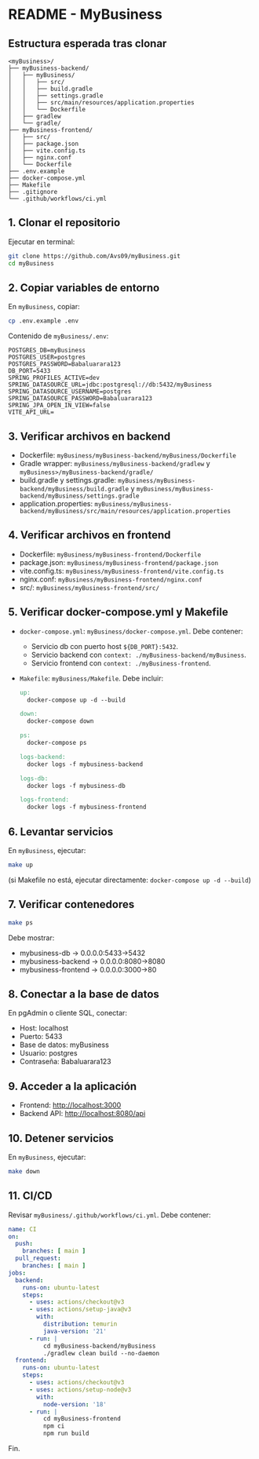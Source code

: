 # README - MyBusiness

## Estructura esperada tras clonar

```
<myBusiness>/
├── myBusiness-backend/
│   ├── myBusiness/
│   │   ├── src/
│   │   ├── build.gradle
│   │   ├── settings.gradle
│   │   ├── src/main/resources/application.properties
│   │   └── Dockerfile
│   ├── gradlew
│   └── gradle/
├── myBusiness-frontend/
│   ├── src/
│   ├── package.json
│   ├── vite.config.ts
│   ├── nginx.conf
│   └── Dockerfile
├── .env.example
├── docker-compose.yml
├── Makefile
├── .gitignore
└── .github/workflows/ci.yml
```

## 1. Clonar el repositorio

Ejecutar en terminal:

```bash
git clone https://github.com/Avs09/myBusiness.git
cd myBusiness
```

## 2. Copiar variables de entorno

En `myBusiness`, copiar:

```bash
cp .env.example .env
```

Contenido de `myBusiness/.env`:

```
POSTGRES_DB=myBusiness
POSTGRES_USER=postgres
POSTGRES_PASSWORD=Babaluarara123
DB_PORT=5433
SPRING_PROFILES_ACTIVE=dev
SPRING_DATASOURCE_URL=jdbc:postgresql://db:5432/myBusiness
SPRING_DATASOURCE_USERNAME=postgres
SPRING_DATASOURCE_PASSWORD=Babaluarara123
SPRING_JPA_OPEN_IN_VIEW=false
VITE_API_URL=
```

## 3. Verificar archivos en backend

* Dockerfile: `myBusiness/myBusiness-backend/myBusiness/Dockerfile`
* Gradle wrapper: `myBusiness/myBusiness-backend/gradlew` y `myBusiness>/myBusiness-backend/gradle/`
* build.gradle y settings.gradle: `myBusiness/myBusiness-backend/myBusiness/build.gradle` y `myBusiness/myBusiness-backend/myBusiness/settings.gradle`
* application.properties: `myBusiness/myBusiness-backend/myBusiness/src/main/resources/application.properties`

## 4. Verificar archivos en frontend

* Dockerfile: `myBusiness/myBusiness-frontend/Dockerfile`
* package.json: `myBusiness/myBusiness-frontend/package.json`
* vite.config.ts: `myBusiness/myBusiness-frontend/vite.config.ts`
* nginx.conf: `myBusiness/myBusiness-frontend/nginx.conf`
* src/: `myBusiness/myBusiness-frontend/src/`

## 5. Verificar docker-compose.yml y Makefile

* `docker-compose.yml`: `myBusiness/docker-compose.yml`. Debe contener:

  * Servicio db con puerto host `${DB_PORT}:5432`.
  * Servicio backend con `context: ./myBusiness-backend/myBusiness`.
  * Servicio frontend con `context: ./myBusiness-frontend`.
* `Makefile`: `myBusiness/Makefile`. Debe incluir:

  ```makefile
  up:
  	docker-compose up -d --build

  down:
  	docker-compose down

  ps:
  	docker-compose ps

  logs-backend:
  	docker logs -f mybusiness-backend

  logs-db:
  	docker logs -f mybusiness-db

  logs-frontend:
  	docker logs -f mybusiness-frontend
  ```

## 6. Levantar servicios

En `myBusiness`, ejecutar:

```bash
make up
```

(si Makefile no está, ejecutar directamente: `docker-compose up -d --build`)

## 7. Verificar contenedores

```bash
make ps
```

Debe mostrar:

* mybusiness-db -> 0.0.0.0:5433->5432
* mybusiness-backend -> 0.0.0.0:8080->8080
* mybusiness-frontend -> 0.0.0.0:3000->80

## 8. Conectar a la base de datos

En pgAdmin o cliente SQL, conectar:

* Host: localhost
* Puerto: 5433
* Base de datos: myBusiness
* Usuario: postgres
* Contraseña: Babaluarara123

## 9. Acceder a la aplicación

* Frontend: [http://localhost:3000](http://localhost:3000)
* Backend API: [http://localhost:8080/api](http://localhost:8080/api)

## 10. Detener servicios

En `myBusiness`, ejecutar:

```bash
make down
```

## 11. CI/CD

Revisar `myBusiness/.github/workflows/ci.yml`. Debe contener:

```yaml
name: CI
on:
  push:
    branches: [ main ]
  pull_request:
    branches: [ main ]
jobs:
  backend:
    runs-on: ubuntu-latest
    steps:
      - uses: actions/checkout@v3
      - uses: actions/setup-java@v3
        with:
          distribution: temurin
          java-version: '21'
      - run: |
          cd myBusiness-backend/myBusiness
          ./gradlew clean build --no-daemon
  frontend:
    runs-on: ubuntu-latest
    steps:
      - uses: actions/checkout@v3
      - uses: actions/setup-node@v3
        with:
          node-version: '18'
      - run: |
          cd myBusiness-frontend
          npm ci
          npm run build
```

Fin.
